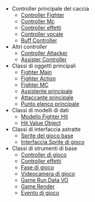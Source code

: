 <!-- _sidebar.md -->

* Controller principale del caccia
  * [Controller Fighter](it-it/main-fighter-ctrlers/FighterCtrler)
  * [Controller Mc](it-it/main-fighter-ctrlers/FighterMcCtrler)
  * [Controller effetti](it-it/main-fighter-ctrlers/FighterEffectCtrl)
  * [Controller vocale](it-it/main-fighter-ctrlers/FighterVoiceCtrler)
  * [Buff Controller](it-it/main-fighter-ctrlers/FighterBuffCtrler)
* Altri controller
  * [Controller Attacker](it-it/other-ctrlers/FighterAttackerCtrler)
  * [Assister Controller](it-it/other-ctrlers/AssisiterCtrler)
* Classi di oggetti principali
  * [Fighter Main](it-it/core-object-classes/FighterMain)
  * [Fighter Action](it-it/core-object-classes/FighterAction)
  * [Fighter MC](it-it/core-object-classes/FighterMC)
  * [Assistente principale](it-it/core-object-classes/Assistente)
  * [Attaccante principale](it-it/core-object-classes/FighterAttacker)
  * [Punto elenco principale](it-it/core-object-classes/Punto-elenco)
* Classi di modelli di dati
  * [Modello Fighter Hit](it-it/data-model-classes/Modello-FighterHit)
  * [Hit Value Object](it-it/data-model-classes/HitVO)
* Classi di interfaccia astratte
  * [Sprite del gioco base](it-it/abstract-interface-classes/BaseGameSprite)
  * [Interfaccia Sprite di gioco](it-it/abstract-interface-classes/IGameSprite)
* Classi di strumenti di base
  * [Controller di gioco](it-it/base-tool-classes/GameCtrl)
  * [Controller effetti](it-it/base-tool-classes/EffectCtrl)
  * [Fase di gioco](it-it/base-tool-classes/GameState)
  * [Videocamera di gioco](it-it/base-tool-classes/Videocamera-di-gioco)
  * [Game Run Data VO](it-it/base-tool-classes/GameRunDataVO)
  * [Game Render](it-it/base-tool-classes/GameRender)
  * [Evento di gioco](it-it/base-tool-classes/Evento-di-gioco)